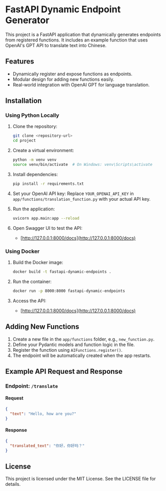 # FastAPI Dynamic Endpoint Generator

This project is a FastAPI application that dynamically generates endpoints from registered functions. It includes an example function that uses OpenAI's GPT API to translate text into Chinese.

## Features

- Dynamically register and expose functions as endpoints.
- Modular design for adding new functions easily.
- Real-world integration with OpenAI GPT for language translation.

## Installation

### Using Python Locally

1. Clone the repository:
   ```bash
   git clone <repository-url>
   cd project
   ```

2. Create a virtual environment:
   ```bash
   python -m venv venv
   source venv/bin/activate  # On Windows: venv\Scripts\activate
   ```

3. Install dependencies:
   ```bash
   pip install -r requirements.txt
   ```

4. Set your OpenAI API key:
   Replace `YOUR_OPENAI_API_KEY` in `app/functions/translation_function.py` with your actual API key.

5. Run the application:
   ```bash
   uvicorn app.main:app --reload
   ```

6. Open Swagger UI to test the API:
   - [http://127.0.0.1:8000/docs](http://127.0.0.1:8000/docs)

### Using Docker

1. Build the Docker image:
   ```bash
   docker build -t fastapi-dynamic-endpoints .
   ```

2. Run the container:
   ```bash
   docker run -p 8000:8000 fastapi-dynamic-endpoints
   ```

3. Access the API:
   - [http://127.0.0.1:8000/docs](http://127.0.0.1:8000/docs)

## Adding New Functions

1. Create a new file in the `app/functions` folder, e.g., `new_function.py`.
2. Define your Pydantic models and function logic in the file.
3. Register the function using `AIFunctions.register()`.
4. The endpoint will be automatically created when the app restarts.

## Example API Request and Response

### Endpoint: `/translate`

#### Request
```json
{
  "text": "Hello, how are you?"
}
```

#### Response
```json
{
  "translated_text": "你好，你好吗？"
}
```

## License

This project is licensed under the MIT License. See the LICENSE file for details.
